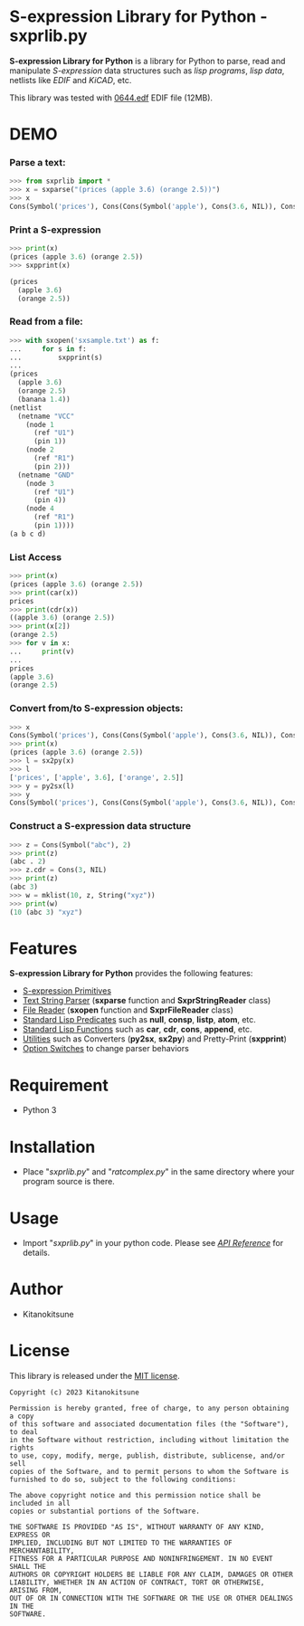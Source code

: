 
S-expression Library for Python - sxprlib.py
=======================
**S-expression Library for Python** is a library for Python to parse, read and manipulate *S-expression* data structures such as *lisp programs*, *lisp data*, netlists like *EDIF* and *KiCAD*, etc.  

This library was tested with [0644.edf](http://web.archive.org/web/20040812175715/http://mint.cs.man.ac.uk/Projects/gertrude/edif-files/index.html) EDIF file (12MB).


# DEMO

### Parse a text:
```Python
>>> from sxprlib import *
>>> x = sxparse("(prices (apple 3.6) (orange 2.5))")
>>> x
Cons(Symbol('prices'), Cons(Cons(Symbol('apple'), Cons(3.6, NIL)), Cons(Cons(Symbol('orange'), Cons(2.5, NIL)), NIL)))
```
### Print a S-expression
```Python
>>> print(x)
(prices (apple 3.6) (orange 2.5))
>>> sxpprint(x)

(prices
  (apple 3.6)
  (orange 2.5))
```
### Read from a file:
```Python
>>> with sxopen('sxsample.txt') as f:
...     for s in f:
...         sxpprint(s)
...
(prices
  (apple 3.6)
  (orange 2.5)
  (banana 1.4))
(netlist
  (netname "VCC"
    (node 1
      (ref "U1")
      (pin 1))
    (node 2
      (ref "R1")
      (pin 2)))
  (netname "GND"
    (node 3
      (ref "U1")
      (pin 4))
    (node 4
      (ref "R1")
      (pin 1))))
(a b c d)
```
### List Access
```Python
>>> print(x)
(prices (apple 3.6) (orange 2.5))
>>> print(car(x))
prices
>>> print(cdr(x))
((apple 3.6) (orange 2.5))
>>> print(x[2])
(orange 2.5)
>>> for v in x:
...     print(v)
...
prices
(apple 3.6)
(orange 2.5)
```
### Convert from/to S-expression objects:
```Python
>>> x
Cons(Symbol('prices'), Cons(Cons(Symbol('apple'), Cons(3.6, NIL)), Cons(Cons(Symbol('orange'), Cons(2.5, NIL)), NIL)))
>>> print(x)
(prices (apple 3.6) (orange 2.5))
>>> l = sx2py(x)
>>> l
['prices', ['apple', 3.6], ['orange', 2.5]]
>>> y = py2sx(l)
>>> y
Cons(Symbol('prices'), Cons(Cons(Symbol('apple'), Cons(3.6, NIL)), Cons(Cons(Symbol('orange'), Cons(2.5, NIL)), NIL)))
```
### Construct a S-expression data structure
```Python
>>> z = Cons(Symbol("abc"), 2)
>>> print(z)
(abc . 2)
>>> z.cdr = Cons(3, NIL)
>>> print(z)
(abc 3)
>>> w = mklist(10, z, String("xyz"))
>>> print(w)
(10 (abc 3) "xyz")
```

# Features
**S-expression Library for Python** provides the following features:

* [S-expression Primitives](./API.md#primitive-data-type)
* [Text String Parser](./API.md#reader-and-parser-functions) (**sxparse** function and **SxprStringReader** class)
* [File Reader](./API.md#reader-and-parser-functions) (**sxopen** function and **SxprFileReader** class)
* [Standard Lisp Predicates](./API.md#standard-lisp-predicates) such as **null**, **consp**, **listp**, **atom**, etc.
* [Standard Lisp Functions](./API.md#standard-lisp-functions) such as **car**, **cdr**, **cons**, **append**, etc.
* [Utilities](./API.md#utility-functions) such as Converters (**py2sx**, **sx2py**) and Pretty-Print (**sxpprint**)
* [Option Switches](./API.md#global-option-switches) to change parser behaviors


# Requirement
* Python 3


# Installation
* Place "*sxprlib.py*" and "*ratcomplex.py*" in the same directory where your program source is there.


# Usage
* Import "*sxprlib.py*" in your python code. Please see [*API Reference*](./API.md) for details.


# Author
* Kitanokitsune

# License
This library is released under the [MIT license](https://en.wikipedia.org/wiki/MIT_License).  
```text
Copyright (c) 2023 Kitanokitsune

Permission is hereby granted, free of charge, to any person obtaining a copy
of this software and associated documentation files (the "Software"), to deal
in the Software without restriction, including without limitation the rights
to use, copy, modify, merge, publish, distribute, sublicense, and/or sell
copies of the Software, and to permit persons to whom the Software is
furnished to do so, subject to the following conditions:

The above copyright notice and this permission notice shall be included in all
copies or substantial portions of the Software.

THE SOFTWARE IS PROVIDED "AS IS", WITHOUT WARRANTY OF ANY KIND, EXPRESS OR
IMPLIED, INCLUDING BUT NOT LIMITED TO THE WARRANTIES OF MERCHANTABILITY,
FITNESS FOR A PARTICULAR PURPOSE AND NONINFRINGEMENT. IN NO EVENT SHALL THE
AUTHORS OR COPYRIGHT HOLDERS BE LIABLE FOR ANY CLAIM, DAMAGES OR OTHER
LIABILITY, WHETHER IN AN ACTION OF CONTRACT, TORT OR OTHERWISE, ARISING FROM,
OUT OF OR IN CONNECTION WITH THE SOFTWARE OR THE USE OR OTHER DEALINGS IN THE
SOFTWARE.
```